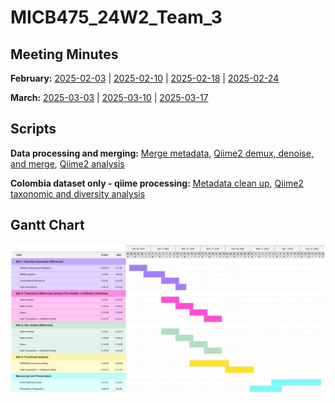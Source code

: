 # MICB475_24W2_Team_3

## Meeting Minutes ##
**February:** [2025-02-03](meeting-minutes/02-03.md) | [2025-02-10](meeting-minutes/02-10.md) | [2025-02-18](meeting-minutes/02-18.md) | [2025-02-24](meeting-minutes/02-24.md) 

**March:** [2025-03-03](meeting-minutes/03-03.md) | [2025-03-10](meeting-minutes/03-10.md) | [2025-03-17](meeting-minutes/03-17.md)

## Scripts
**Data processing and merging:**
[Merge metadata](scripts/metadata-clean-and-merge.R), [Qiime2 demux, denoise, and merge](https://github.com/ashinezhang/MICB475_24W2_Team_3/blob/main/scripts/qiime2-data-merging.sh), [Qiime2 analysis](scripts/qiime2-data-analysis.sh)

**Colombia dataset only - qiime processing:** [Metadata clean up](scripts/colombia-metadata-cleanup.R), [Qiime2 taxonomic and diversity analysis](scripts/colombia-qiime2-analysis.sh)

## Gantt Chart
<img src="/meeting-minutes/gantt-chart.jpg" >

